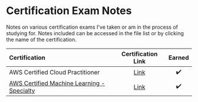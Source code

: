 # Certification Exam Notes

Notes on various certification exams I've taken or am in the process of studying for. Notes included can be accessed in the file list or by clicking the name of the certification.

| Certification | Certification Link | Earned |
|:--------------|:------------------:|:------:|
| AWS Certified Cloud Practitioner | [Link](https://aws.amazon.com/certification/certified-cloud-practitioner/) | :heavy_check_mark: |
| [AWS Certified Machine Learning - Specialty](./aws_machine_learning.md) | [Link](https://aws.amazon.com/certification/certified-machine-learning-specialty/) | :heavy_check_mark: |

